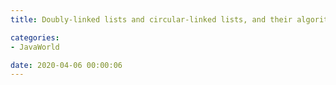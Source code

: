 ```yaml
---
title: Doubly-linked lists and circular-linked lists, and their algorithms

categories:
- JavaWorld

date: 2020-04-06 00:00:06
---
```

